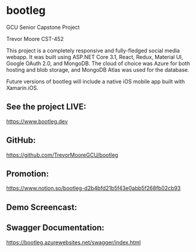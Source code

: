 # bootleg
GCU Senior Capstone Project

Trevor Moore
CST-452

This project is a completely responsive and fully-fledged social media webapp.
It was built using ASP.NET Core 3.1, React, Redux, Material UI, Google OAuth 2.0, and MongoDB.
The cloud of choice was Azure for both hosting and blob storage, and MongoDB Atlas was used for the database.

Future versions of bootleg will include a native iOS mobile app built with Xamarin.iOS.

## See the project LIVE:
https://www.bootleg.dev

## GitHub:
https://github.com/TrevorMooreGCU/bootleg

## Promotion:
https://www.notion.so/bootleg-d2b4bfd21b5f43e0abb5f268fb02cb93

## Demo Screencast:


## Swagger Documentation:
https://bootleg.azurewebsites.net/swagger/index.html
